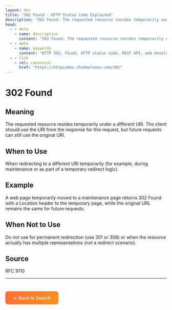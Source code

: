 ```yaml
---
layout: doc
title: "302 Found - HTTP Status Code Explained"
description: "302 Found: The requested resource resides temporarily under a different URI. The client should use the URI from the response for this request, but future req..."
head:
  - - meta
    - name: description
      content: "302 Found: The requested resource resides temporarily under a different URI. The client should use the URI from the response for this request, but future req..."
  - - meta
    - name: keywords
      content: "HTTP 302, Found, HTTP status code, REST API, web development"
  - - link
    - rel: canonical
      href: "https://httpcodes.shadowlanes.com/302"
---
```


# 302 Found

## Meaning

The requested resource resides temporarily under a different URI. The client should use the URI from the response for this request, but future requests can still use the original URI.

## When to Use

When redirecting to a different URI temporarily (for example, during maintenance or as part of a temporary redirect logic).

## Example

A web page temporarily moved to a maintenance page returns 302 Found with a Location header to the temporary page, while the original URL remains the same for future requests.

## When Not to Use

Do not use for permanent redirection (use 301 or 308) or when the resource actually has multiple representations (not a redirect scenario).

## Source

RFC 9110

---

<div style="margin-top: 40px;">
  <a href="/" style="display: inline-block; padding: 12px 24px; background: linear-gradient(135deg, #ff6b35, #f7931e); color: white; text-decoration: none; border-radius: 8px; font-weight: 500;">← Back to Search</a>
</div>
